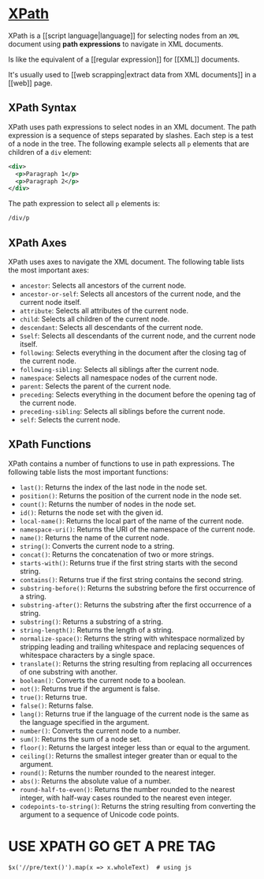 # [XPath](https://www.w3schools.com/xml/xpath_intro.asp)

XPath is a [[script language|language]] for selecting nodes from an `XML` document using **path expressions** to navigate in XML documents.

Is like the equivalent of a [[regular expression]] for [[XML]] documents.

It's usually used to [[web scrapping|extract data from XML documents]] in a [[web]] page. 

## XPath Syntax

XPath uses path expressions to select nodes in an XML document. The path expression is a sequence of steps separated by slashes. Each step is a test of a node in the tree. The following example selects all `p` elements that are children of a `div` element:

```xml
<div>
  <p>Paragraph 1</p>
  <p>Paragraph 2</p>
</div>
```

The path expression to select all `p` elements is:

```xml
/div/p
```

## XPath Axes

XPath uses axes to navigate the XML document. The following table lists the most important axes:
- `ancestor`: Selects all ancestors of the current node.
- `ancestor-or-self`: Selects all ancestors of the current node, and the current node itself.
- `attribute`: Selects all attributes of the current node.
- `child`: Selects all children of the current node.
- `descendant`: Selects all descendants of the current node.
- `Sself`: Selects all descendants of the current node, and the current node itself.
- `following`: Selects everything in the document after the closing tag of the current node.
- `following-sibling`: Selects all siblings after the current node.
- `namespace`: Selects all namespace nodes of the current node.
- `parent`: Selects the parent of the current node.
- `preceding`: Selects everything in the document before the opening tag of the current node.
- `preceding-sibling`: Selects all siblings before the current node.
- `self`: Selects the current node.

## XPath Functions

XPath contains a number of functions to use in path expressions. The following table lists the most important functions:
- `last()`: Returns the index of the last node in the node set.
- `position()`: Returns the position of the current node in the node set.
- `count()`: Returns the number of nodes in the node set.
- `id()`: Returns the node set with the given id.
- `local-name()`: Returns the local part of the name of the current node.
- `namespace-uri()`: Returns the URI of the namespace of the current node.
- `name()`: Returns the name of the current node.
- `string()`: Converts the current node to a string.
- `concat()`: Returns the concatenation of two or more strings.
- `starts-with()`: Returns true if the first string starts with the second string.
- `contains()`: Returns true if the first string contains the second string.
- `substring-before()`: Returns the substring before the first occurrence of a string.
- `substring-after()`: Returns the substring after the first occurrence of a string.
- `substring()`: Returns a substring of a string.
- `string-length()`: Returns the length of a string.
- `normalize-space()`: Returns the string with whitespace normalized by stripping leading and trailing whitespace and replacing sequences of whitespace characters by a single space.
- `translate()`: Returns the string resulting from replacing all occurrences of one substring with another.
- `boolean()`: Converts the current node to a boolean.
- `not()`: Returns true if the argument is false.
- `true()`: Returns true.
- `false()`: Returns false.
- `lang()`: Returns true if the language of the current node is the same as the language specified in the argument.
- `number()`: Converts the current node to a number.
- `sum()`: Returns the sum of a node set. 
- `floor()`: Returns the largest integer less than or equal to the argument.
- `ceiling()`: Returns the smallest integer greater than or equal to the argument.
- `round()`: Returns the number rounded to the nearest integer.
- `abs()`: Returns the absolute value of a number.
- `round-half-to-even()`: Returns the number rounded to the nearest integer, with half-way cases rounded to the nearest even integer.
- `codepoints-to-string()`: Returns the string resulting from converting the argument to a sequence of Unicode code points.


# USE XPATH GO GET A PRE TAG
```xpath
$x('//pre/text()').map(x => x.wholeText)  # using js
```
